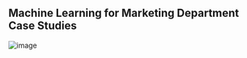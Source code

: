## Machine Learning for Marketing Department Case Studies

![image](https://user-images.githubusercontent.com/37673834/169012995-3da6004b-a4d9-413b-949e-7f80442edd69.png)
